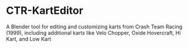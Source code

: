 # CTR-KartEditor
A Blender tool for editing and customizing karts from Crash Team Racing (1999), including additional karts like Velo Chopper, Oxide Hovercraft, Hi Kart, and Low Kart
